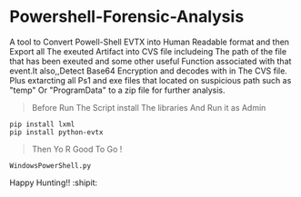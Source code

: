 # Powershell-Forensic-Analysis
A tool to Convert Powell-Shell EVTX into Human Readable format and then Export all The exeuted Artifact into CVS file includeing The path of the file that has been exeuted and some other useful Function associated with that event.It also,,Detect Base64 Encryption and decodes with in The CVS file. Plus extarcting all Ps1 and exe files that located on suspicious path such as "temp" Or "ProgramData" to a zip file for further analysis.


>Before Run The Script install The libraries And Run it as Admin
```
pip install lxml
pip install python-evtx
```
>Then Yo R Good To Go !

```
WindowsPowerShell.py
```

Happy Hunting!! :shipit:

